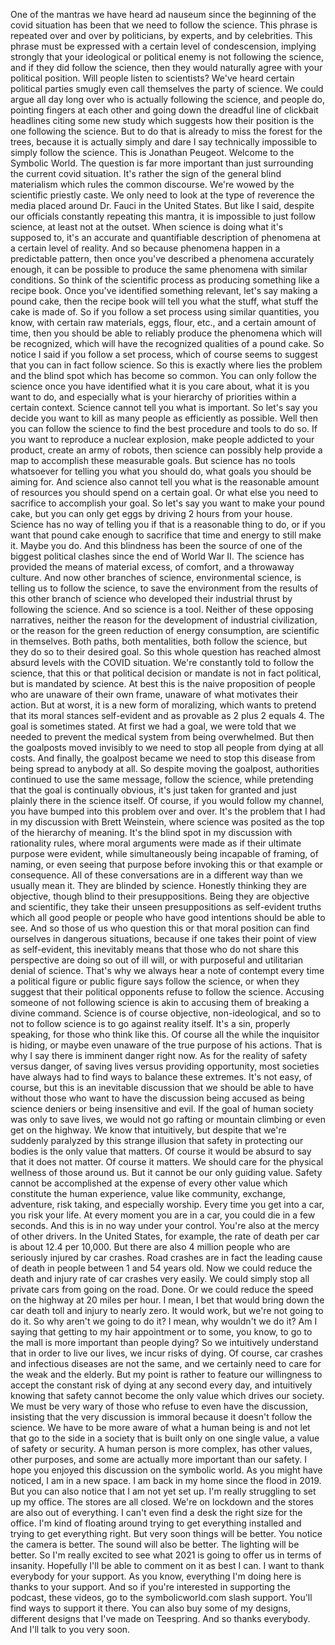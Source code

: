  One of the mantras we have heard ad nauseum since the beginning of the covid situation has been that we need to follow the science. This phrase is repeated over and over by politicians, by experts, and by celebrities. This phrase must be expressed with a certain level of condescension, implying strongly that your ideological or political enemy is not following the science, and if they did follow the science, then they would naturally agree with your political position. Will people listen to scientists? We've heard certain political parties smugly even call themselves the party of science. We could argue all day long over who is actually following the science, and people do, pointing fingers at each other and going down the dreadful line of clickbait headlines citing some new study which suggests how their position is the one following the science. But to do that is already to miss the forest for the trees, because it is actually simply and dare I say technically impossible to simply follow the science. This is Jonathan Peugeot. Welcome to the Symbolic World. The question is far more important than just surrounding the current covid situation. It's rather the sign of the general blind materialism which rules the common discourse. We're wowed by the scientific priestly caste. We only need to look at the type of reverence the media placed around Dr. Fauci in the United States. But like I said, despite our officials constantly repeating this mantra, it is impossible to just follow science, at least not at the outset. When science is doing what it's supposed to, it's an accurate and quantifiable description of phenomena at a certain level of reality. And so because phenomena happen in a predictable pattern, then once you've described a phenomena accurately enough, it can be possible to produce the same phenomena with similar conditions. So think of the scientific process as producing something like a recipe book. Once you've identified something relevant, let's say making a pound cake, then the recipe book will tell you what the stuff, what stuff the cake is made of. So if you follow a set process using similar quantities, you know, with certain raw materials, eggs, flour, etc., and a certain amount of time, then you should be able to reliably produce the phenomena which will be recognized, which will have the recognized qualities of a pound cake. So notice I said if you follow a set process, which of course seems to suggest that you can in fact follow science. So this is exactly where lies the problem and the blind spot which has become so common. You can only follow the science once you have identified what it is you care about, what it is you want to do, and especially what is your hierarchy of priorities within a certain context. Science cannot tell you what is important. So let's say you decide you want to kill as many people as efficiently as possible. Well then you can follow the science to find the best procedure and tools to do so. If you want to reproduce a nuclear explosion, make people addicted to your product, create an army of robots, then science can possibly help provide a map to accomplish these measurable goals. But science has no tools whatsoever for telling you what you should do, what goals you should be aiming for. And science also cannot tell you what is the reasonable amount of resources you should spend on a certain goal. Or what else you need to sacrifice to accomplish your goal. So let's say you want to make your pound cake, but you can only get eggs by driving 2 hours from your house. Science has no way of telling you if that is a reasonable thing to do, or if you want that pound cake enough to sacrifice that time and energy to still make it. Maybe you do. And this blindness has been the source of one of the biggest political clashes since the end of World War II. The science has provided the means of material excess, of comfort, and a throwaway culture. And now other branches of science, environmental science, is telling us to follow the science, to save the environment from the results of this other branch of science who developed their industrial thrust by following the science. And so science is a tool. Neither of these opposing narratives, neither the reason for the development of industrial civilization, or the reason for the green reduction of energy consumption, are scientific in themselves. Both paths, both mentalities, both follow the science, but they do so to their desired goal. So this whole question has reached almost absurd levels with the COVID situation. We're constantly told to follow the science, that this or that political decision or mandate is not in fact political, but is mandated by science. At best this is the naive proposition of people who are unaware of their own frame, unaware of what motivates their action. But at worst, it is a new form of moralizing, which wants to pretend that its moral stances self-evident and as provable as 2 plus 2 equals 4. The goal is sometimes stated. At first we had a goal, we were told that we needed to prevent the medical system from being overwhelmed. But then the goalposts moved invisibly to we need to stop all people from dying at all costs. And finally, the goalpost became we need to stop this disease from being spread to anybody at all. So despite moving the goalpost, authorities continued to use the same message, follow the science, while pretending that the goal is continually obvious, it's just taken for granted and just plainly there in the science itself. Of course, if you would follow my channel, you have bumped into this problem over and over. It's the problem that I had in my discussion with Brett Weinstein, where science was posited as the top of the hierarchy of meaning. It's the blind spot in my discussion with rationality rules, where moral arguments were made as if their ultimate purpose were evident, while simultaneously being incapable of framing, of naming, or even seeing that purpose before invoking this or that example or consequence. All of these conversations are in a different way than we usually mean it. They are blinded by science. Honestly thinking they are objective, though blind to their presuppositions. Being they are objective and scientific, they take their unseen presuppositions as self-evident truths which all good people or people who have good intentions should be able to see. And so those of us who question this or that moral position can find ourselves in dangerous situations, because if one takes their point of view as self-evident, this inevitably means that those who do not share this perspective are doing so out of ill will, or with purposeful and utilitarian denial of science. That's why we always hear a note of contempt every time a political figure or public figure says follow the science, or when they suggest that their political opponents refuse to follow the science. Accusing someone of not following science is akin to accusing them of breaking a divine command. Science is of course objective, non-ideological, and so to not to follow science is to go against reality itself. It's a sin, properly speaking, for those who think like this. Of course all the while the inquisitor is hiding, or maybe even unaware of the true purpose of his actions. That is why I say there is imminent danger right now. As for the reality of safety versus danger, of saving lives versus providing opportunity, most societies have always had to find ways to balance these extremes. It's not easy, of course, but this is an inevitable discussion that we should be able to have without those who want to have the discussion being accused as being science deniers or being insensitive and evil. If the goal of human society was only to save lives, we would not go rafting or mountain climbing or even get on the highway. We know that intuitively, but despite that we're suddenly paralyzed by this strange illusion that safety in protecting our bodies is the only value that matters. Of course it would be absurd to say that it does not matter. Of course it matters. We should care for the physical wellness of those around us. But it cannot be our only guiding value. Safety cannot be accomplished at the expense of every other value which constitute the human experience, value like community, exchange, adventure, risk taking, and especially worship. Every time you get into a car, you risk your life. At every moment you are in a car, you could die in a few seconds. And this is in no way under your control. You're also at the mercy of other drivers. In the United States, for example, the rate of death per car is about 12.4 per 10,000. But there are also 4 million people who are seriously injured by car crashes. Road crashes are in fact the leading cause of death in people between 1 and 54 years old. Now we could reduce the death and injury rate of car crashes very easily. We could simply stop all private cars from going on the road. Done. Or we could reduce the speed on the highway at 20 miles per hour. I mean, I bet that would bring down the car death toll and injury to nearly zero. It would work, but we're not going to do it. So why aren't we going to do it? I mean, why wouldn't we do it? Am I saying that getting to my hair appointment or to some, you know, to go to the mall is more important than people dying? So we intuitively understand that in order to live our lives, we incur risks of dying. Of course, car crashes and infectious diseases are not the same, and we certainly need to care for the weak and the elderly. But my point is rather to feature our willingness to accept the constant risk of dying at any second every day, and intuitively knowing that safety cannot become the only value which drives our society. We must be very wary of those who refuse to even have the discussion, insisting that the very discussion is immoral because it doesn't follow the science. We have to be more aware of what a human being is and not let that go to the side in a society that is built only on one single value, a value of safety or security. A human person is more complex, has other values, other purposes, and some are actually more important than our safety. I hope you enjoyed this discussion on the symbolic world. As you might have noticed, I am in a new space. I am back in my home since the flood in 2019. But you can also notice that I am not yet set up. I'm really struggling to set up my office. The stores are all closed. We're on lockdown and the stores are also out of everything. I can't even find a desk the right size for the office. I'm kind of floating around trying to get everything installed and trying to get everything right. But very soon things will be better. You notice the camera is better. The sound will also be better. The lighting will be better. So I'm really excited to see what 2021 is going to offer us in terms of insanity. Hopefully I'll be able to comment on it as best I can. I want to thank everybody for your support. As you know, everything I'm doing here is thanks to your support. And so if you're interested in supporting the podcast, these videos, go to the symbolicworld.com slash support. You'll find ways to support it there. You can also buy some of my designs, different designs that I've made on Teespring. And so thanks everybody. And I'll talk to you very soon.